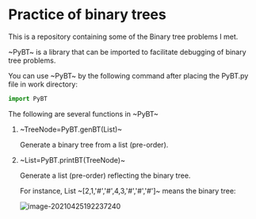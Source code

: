 # Practice of binary trees

This is a repository containing some of the Binary tree problems I met. 

~PyBT~ is a library that can be imported to facilitate debugging of binary tree problems.

You can use ~PyBT~ by the following command after placing the PyBT.py file in work directory: 

```python
import PyBT
```

The following are several functions in ~PyBT~

1. ~TreeNode=PyBT.genBT(List)~

    Generate a binary tree from a list (pre-order).

2. ~List=PyBT.printBT(TreeNode)~

   Generate a list (pre-order) reflecting the binary tree.

   For instance, List ~[2,1,'#','#',4,3,'#','#','#']~ means the binary tree:

   ![image-20210425192237240](C:\Users\92085\AppData\Roaming\Typora\typora-user-images\image-20210425192237240.png)

   